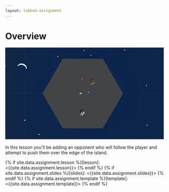 ```yaml
---
layout: tabbed-assignment
---
```


# Overview

<img class="overview-image" src="assets/images/prototype-4/lesson-2-banner.png">

In this lesson you'll be adding an opponent who will follow the player and attempt to push them over the edge of the island.

<!-- Don't edit links here, change them in _data/assignment.yml instead, -->

{% if site.data.assignment.lesson   %}[lesson]:   <{{site.data.assignment.lesson}}>   {% endif %}
{% if site.data.assignment.slides   %}[slides]:   <{{site.data.assignment.slides}}>   {% endif %}
{% if site.data.assignment.template %}[template]: <{{site.data.assignment.template}}> {% endif %}
